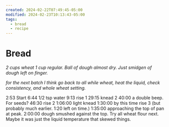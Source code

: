 ```yaml
---
created: 2024-02-22T07:49:45-05:00
modified: 2024-02-23T10:13:43-05:00
tags:
  - bread
  - recipe
---
```


# Bread

*2 cups wheat 1 cup regular. Ball of dough almost dry. Just smidgen of dough left on finger.*

*for the next batch I think go back to all while wheat, heat the liquid, check consistency, and whole wheat setting.*

2:53 Start
6:44 1/2 tsp water
9:13 rise 1
29:15 knead 2
40:00 a double beep. For seeds?
46:30 rise 2
1:06:00 light knead
1:30:00 by this time rise 3 (but probably much earlier. 1:20 left on time.)
1:35:00 approaching the top of pan at peak.
2:00:00 dough smushed against the top. Try all wheat flour next. Maybe it was just the liquid temperature that skewed things.
